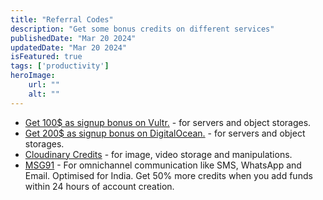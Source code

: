 ```yaml
---
title: "Referral Codes"
description: "Get some bonus credits on different services"
publishedDate: "Mar 20 2024"
updatedDate: "Mar 20 2024"
isFeatured: true
tags: ['productivity']
heroImage:
    url: ""
    alt: ""
---
```


- [Get 100$ as signup bonus on Vultr.](https://www.vultr.com/?ref=9367505-8H) - for servers and object storages.
- [Get 200$ as signup bonus on DigitalOcean.](https://m.do.co/c/84577e41997d) - for servers and object storages.
- [Cloudinary Credits](https://cloudinary.com/invites/lpov9zyyucivvxsnalc5/tftuqa8p6edkks1yxhvy?t=default) - for image, video storage and manipulations.
- [MSG91](https://msg91.com/signup?utm_source=prasantab) - For omnichannel communication like SMS, WhatsApp and Email. Optimised for India. Get 50% more credits when you add funds within 24 hours of account creation. 